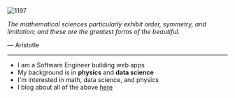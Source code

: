 ![1197](https://user-images.githubusercontent.com/12117783/125170816-df18b780-e17e-11eb-989e-3df6e933f33d.png)


<i>The mathematical sciences particularly exhibit order, symmetry, and limitation; 
and these are the greatest forms of the beautiful.</i>

<p>— Aristotle</p>

---
- I am a Software Engineer building web apps
- My background is in **physics** and **data science**
- I'm interested in math, data science, and physics
- I blog about all of the above [here](https://blog.trentfridey.com)
